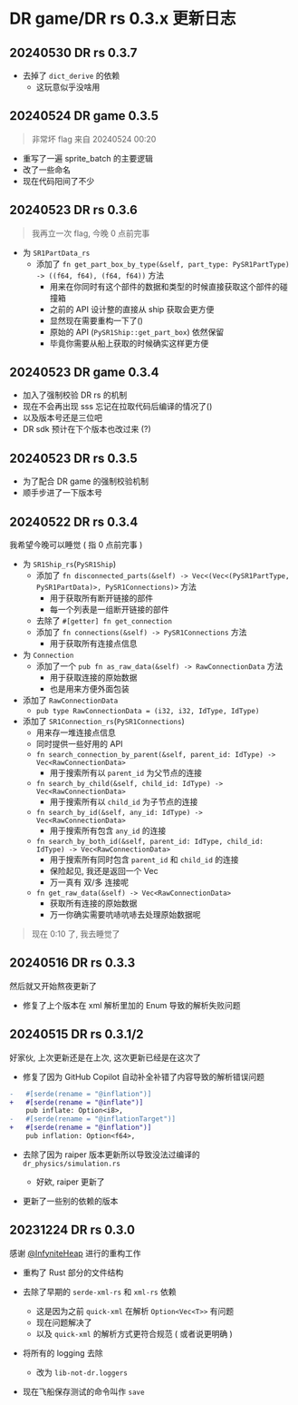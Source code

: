 # DR game/DR rs 0.3.x 更新日志

## 20240530 DR rs 0.3.7

- 去掉了 `dict_derive` 的依赖
  - 这玩意似乎没啥用

## 20240524 DR game 0.3.5

> 非常坏 flag
> 来自 20240524 00:20

- 重写了一遍 sprite_batch 的主要逻辑
- 改了一些命名
- 现在代码阳间了不少

## 20240523 DR rs 0.3.6

> 我再立一次 flag, 今晚 0 点前完事

- 为 `SR1PartData_rs`
  - 添加了 `fn get_part_box_by_type(&self, part_type: PySR1PartType) -> ((f64, f64), (f64, f64))` 方法
    - 用来在你同时有这个部件的数据和类型的时候直接获取这个部件的碰撞箱
    - 之前的 API 设计整的直接从 ship 获取会更方便
    - 显然现在需要重构一下了()
    - 原始的 API (`PySR1Ship::get_part_box`) 依然保留
    - 毕竟你需要从船上获取的时候确实这样更方便

## 20240523 DR game 0.3.4

- 加入了强制校验 DR rs 的机制
- 现在不会再出现 sss 忘记在拉取代码后编译的情况了()
- 以及版本号还是三位吧
- DR sdk 预计在下个版本也改过来 (?)

## 20240523 DR rs 0.3.5

- 为了配合 DR game 的强制校验机制
- 顺手步进了一下版本号

## 20240522 DR rs 0.3.4

我希望今晚可以睡觉 ( 指 0 点前完事 )

- 为 `SR1Ship_rs`(`PySR1Ship`)
  - 添加了 `fn disconnected_parts(&self) -> Vec<(Vec<(PySR1PartType, PySR1PartData)>, PySR1Connections)>` 方法
    - 用于获取所有断开链接的部件
    - 每一个列表是一组断开链接的部件
  - 去除了 `#[getter] fn get_connection`
  - 添加了 `fn connections(&self) -> PySR1Connections` 方法
    - 用于获取所有连接点信息
- 为 `Connection`
  - 添加了一个 `pub fn as_raw_data(&self) -> RawConnectionData` 方法
    - 用于获取连接的原始数据
    - 也是用来方便外面包装
- 添加了 `RawConnectionData`
  - `pub type RawConnectionData = (i32, i32, IdType, IdType)`
- 添加了 `SR1Connection_rs`(`PySR1Connections`)
  - 用来存一堆连接点信息
  - 同时提供一些好用的 API
  - `fn search_connection_by_parent(&self, parent_id: IdType) -> Vec<RawConnectionData>`
    - 用于搜索所有以 `parent_id` 为父节点的连接
  - `fn search_by_child(&self, child_id: IdType) -> Vec<RawConnectionData>`
    - 用于搜索所有以 `child_id` 为子节点的连接
  - `fn search_by_id(&self, any_id: IdType) -> Vec<RawConnectionData>`
    - 用于搜索所有包含 `any_id` 的连接
  - `fn search_by_both_id(&self, parent_id: IdType, child_id: IdType) -> Vec<RawConnectionData>`
    - 用于搜索所有同时包含 `parent_id` 和 `child_id` 的连接
    - 保险起见, 我还是返回一个 Vec
    - 万一真有 双/多 连接呢
  - `fn get_raw_data(&self) -> Vec<RawConnectionData>`
    - 获取所有连接的原始数据
    - 万一你确实需要吭哧吭哧去处理原始数据呢

> 现在 0:10 了, 我去睡觉了

## 20240516 DR rs 0.3.3

然后就又开始熬夜更新了

- 修复了上个版本在 xml 解析里加的 Enum 导致的解析失败问题

## 20240515 DR rs 0.3.1/2

好家伙, 上次更新还是在上次, 这次更新已经是在这次了

- 修复了因为 GitHub Copilot 自动补全补错了内容导致的解析错误问题

```diff title="mods/dr_game/Difficult_Rocket_rs/src/src/sr1_parse/data_structure/ship.rs"
-   #[serde(rename = "@inflation")]
+   #[serde(rename = "@inflate")]
    pub inflate: Option<i8>,
-   #[serde(rename = "@inflationTarget")]
+   #[serde(rename = "@inflation")]
    pub inflation: Option<f64>,
```

- 去除了因为 raiper 版本更新所以导致没法过编译的 `dr_physics/simulation.rs`
  - 好欸, raiper 更新了

- 更新了一些别的依赖的版本

## 20231224 DR rs 0.3.0

感谢 [@InfyniteHeap](https://github.com/InfyniteHeap) 进行的重构工作

- 重构了 Rust 部分的文件结构
- 去除了早期的 `serde-xml-rs` 和 `xml-rs` 依赖
  - 这是因为之前 `quick-xml` 在解析 `Option<Vec<T>>` 有问题
  - 现在问题解决了
  - 以及 `quick-xml` 的解析方式更符合规范 ( 或者说更明确 )

- 将所有的 logging 去除
  - 改为 `lib-not-dr.loggers`

- 现在飞船保存测试的命令叫作 `save`
